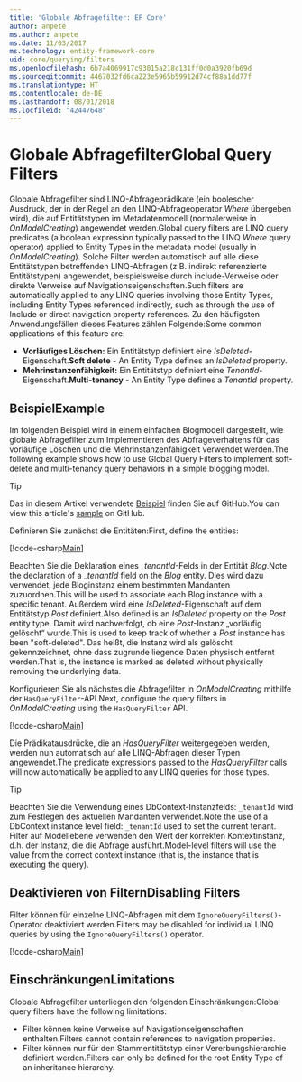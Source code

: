 ```yaml
---
title: 'Globale Abfragefilter: EF Core'
author: anpete
ms.author: anpete
ms.date: 11/03/2017
ms.technology: entity-framework-core
uid: core/querying/filters
ms.openlocfilehash: 6b7a4069917c93015a218c131ff0d0a3920fb69d
ms.sourcegitcommit: 4467032fd6ca223e5965b59912d74cf88a1dd77f
ms.translationtype: HT
ms.contentlocale: de-DE
ms.lasthandoff: 08/01/2018
ms.locfileid: "42447648"
---
```

# <a name="global-query-filters"></a><span data-ttu-id="cf9e8-102">Globale Abfragefilter</span><span class="sxs-lookup"><span data-stu-id="cf9e8-102">Global Query Filters</span></span>

<span data-ttu-id="cf9e8-103">Globale Abfragefilter sind LINQ-Abfrageprädikate (ein boolescher Ausdruck, der in der Regel an den LINQ-Abfrageoperator *Where* übergeben wird), die auf Entitätstypen im Metadatenmodell (normalerweise in *OnModelCreating*) angewendet werden.</span><span class="sxs-lookup"><span data-stu-id="cf9e8-103">Global query filters are LINQ query predicates (a boolean expression typically passed to the LINQ *Where* query operator) applied to Entity Types in the metadata model (usually in *OnModelCreating*).</span></span> <span data-ttu-id="cf9e8-104">Solche Filter werden automatisch auf alle diese Entitätstypen betreffenden LINQ-Abfragen (z.B. indirekt referenzierte Entitätstypen) angewendet, beispielsweise durch include-Verweise oder direkte Verweise auf Navigationseigenschaften.</span><span class="sxs-lookup"><span data-stu-id="cf9e8-104">Such filters are automatically applied to any LINQ queries involving those Entity Types, including Entity Types referenced indirectly, such as through the use of Include or direct navigation property references.</span></span> <span data-ttu-id="cf9e8-105">Zu den häufigsten Anwendungsfällen dieses Features zählen Folgende:</span><span class="sxs-lookup"><span data-stu-id="cf9e8-105">Some common applications of this feature are:</span></span>

* <span data-ttu-id="cf9e8-106">**Vorläufiges Löschen:** Ein Entitätstyp definiert eine *IsDeleted*-Eigenschaft.</span><span class="sxs-lookup"><span data-stu-id="cf9e8-106">**Soft delete** - An Entity Type defines an *IsDeleted* property.</span></span>
* <span data-ttu-id="cf9e8-107">**Mehrinstanzenfähigkeit:** Ein Entitätstyp definiert eine *TenantId*-Eigenschaft.</span><span class="sxs-lookup"><span data-stu-id="cf9e8-107">**Multi-tenancy** - An Entity Type defines a *TenantId* property.</span></span>

## <a name="example"></a><span data-ttu-id="cf9e8-108">Beispiel</span><span class="sxs-lookup"><span data-stu-id="cf9e8-108">Example</span></span>

<span data-ttu-id="cf9e8-109">Im folgenden Beispiel wird in einem einfachen Blogmodell dargestellt, wie globale Abfragefilter zum Implementieren des Abfrageverhaltens für das vorläufige Löschen und die Mehrinstanzenfähigkeit verwendet werden.</span><span class="sxs-lookup"><span data-stu-id="cf9e8-109">The following example shows how to use Global Query Filters to implement soft-delete and multi-tenancy query behaviors in a simple blogging model.</span></span>

> [!TIP]
> <span data-ttu-id="cf9e8-110">Das in diesem Artikel verwendete [Beispiel](https://github.com/aspnet/EntityFrameworkCore/tree/master/samples/QueryFilters) finden Sie auf GitHub.</span><span class="sxs-lookup"><span data-stu-id="cf9e8-110">You can view this article's [sample](https://github.com/aspnet/EntityFrameworkCore/tree/master/samples/QueryFilters) on GitHub.</span></span>

<span data-ttu-id="cf9e8-111">Definieren Sie zunächst die Entitäten:</span><span class="sxs-lookup"><span data-stu-id="cf9e8-111">First, define the entities:</span></span>

[!code-csharp[Main](../../../efcore-repo/samples/QueryFilters/Program.cs#Entities)]

<span data-ttu-id="cf9e8-112">Beachten Sie die Deklaration eines __tenantId_-Felds in der Entität _Blog_.</span><span class="sxs-lookup"><span data-stu-id="cf9e8-112">Note the declaration of a __tenantId_ field on the _Blog_ entity.</span></span> <span data-ttu-id="cf9e8-113">Dies wird dazu verwendet, jede Bloginstanz einem bestimmten Mandanten zuzuordnen.</span><span class="sxs-lookup"><span data-stu-id="cf9e8-113">This will be used to associate each Blog instance with a specific tenant.</span></span> <span data-ttu-id="cf9e8-114">Außerdem wird eine _IsDeleted_-Eigenschaft auf dem Entitätstyp _Post_ definiert.</span><span class="sxs-lookup"><span data-stu-id="cf9e8-114">Also defined is an _IsDeleted_ property on the _Post_ entity type.</span></span> <span data-ttu-id="cf9e8-115">Damit wird nachverfolgt, ob eine _Post_-Instanz „vorläufig gelöscht“ wurde.</span><span class="sxs-lookup"><span data-stu-id="cf9e8-115">This is used to keep track of whether a _Post_ instance has been "soft-deleted".</span></span> <span data-ttu-id="cf9e8-116">Das heißt, die Instanz wird als gelöscht gekennzeichnet, ohne dass zugrunde liegende Daten physisch entfernt werden.</span><span class="sxs-lookup"><span data-stu-id="cf9e8-116">That is, the instance is marked as deleted without physically removing the underlying data.</span></span>

<span data-ttu-id="cf9e8-117">Konfigurieren Sie als nächstes die Abfragefilter in _OnModelCreating_ mithilfe der ```HasQueryFilter```-API.</span><span class="sxs-lookup"><span data-stu-id="cf9e8-117">Next, configure the query filters in _OnModelCreating_ using the ```HasQueryFilter``` API.</span></span>

[!code-csharp[Main](../../../efcore-repo/samples/QueryFilters/Program.cs#Configuration)]

<span data-ttu-id="cf9e8-118">Die Prädikatausdrücke, die an _HasQueryFilter_ weitergegeben werden, werden nun automatisch auf alle LINQ-Abfragen dieser Typen angewendet.</span><span class="sxs-lookup"><span data-stu-id="cf9e8-118">The predicate expressions passed to the _HasQueryFilter_ calls will now automatically be applied to any LINQ queries for those types.</span></span>

> [!TIP]
> <span data-ttu-id="cf9e8-119">Beachten Sie die Verwendung eines DbContext-Instanzfelds: ```_tenantId``` wird zum Festlegen des aktuellen Mandanten verwendet.</span><span class="sxs-lookup"><span data-stu-id="cf9e8-119">Note the use of a DbContext instance level field: ```_tenantId``` used to set the current tenant.</span></span> <span data-ttu-id="cf9e8-120">Filter auf Modellebene verwenden den Wert der korrekten Kontextinstanz, d.h. der Instanz, die die Abfrage ausführt.</span><span class="sxs-lookup"><span data-stu-id="cf9e8-120">Model-level filters will use the value from the correct context instance (that is, the instance that is executing the query).</span></span>

## <a name="disabling-filters"></a><span data-ttu-id="cf9e8-121">Deaktivieren von Filtern</span><span class="sxs-lookup"><span data-stu-id="cf9e8-121">Disabling Filters</span></span>

<span data-ttu-id="cf9e8-122">Filter können für einzelne LINQ-Abfragen mit dem ```IgnoreQueryFilters()```-Operator deaktiviert werden.</span><span class="sxs-lookup"><span data-stu-id="cf9e8-122">Filters may be disabled for individual LINQ queries by using the ```IgnoreQueryFilters()``` operator.</span></span>

[!code-csharp[Main](../../../efcore-repo/samples/QueryFilters/Program.cs#IgnoreFilters)]

## <a name="limitations"></a><span data-ttu-id="cf9e8-123">Einschränkungen</span><span class="sxs-lookup"><span data-stu-id="cf9e8-123">Limitations</span></span>

<span data-ttu-id="cf9e8-124">Globale Abfragefilter unterliegen den folgenden Einschränkungen:</span><span class="sxs-lookup"><span data-stu-id="cf9e8-124">Global query filters have the following limitations:</span></span>

* <span data-ttu-id="cf9e8-125">Filter können keine Verweise auf Navigationseigenschaften enthalten.</span><span class="sxs-lookup"><span data-stu-id="cf9e8-125">Filters cannot contain references to navigation properties.</span></span>
* <span data-ttu-id="cf9e8-126">Filter können nur für den Stammentitätstyp einer Vererbungshierarchie definiert werden.</span><span class="sxs-lookup"><span data-stu-id="cf9e8-126">Filters can only be defined for the root Entity Type of an inheritance hierarchy.</span></span>
